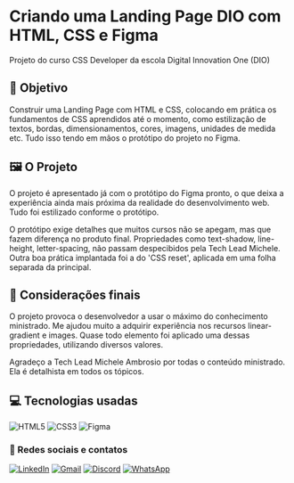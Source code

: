 # Criando uma Landing Page DIO com HTML, CSS e Figma
Projeto do curso CSS Developer da escola Digital Innovation One (DIO)

## 🎯 Objetivo
Construir uma Landing Page com HTML e CSS, colocando em prática os fundamentos de CSS aprendidos até o momento, como estilização de textos, bordas, dimensionamentos, cores, imagens, unidades de medida etc. Tudo isso tendo em mãos o protótipo do projeto no Figma.

## 🖼️ O Projeto
O projeto é apresentado já com o protótipo do Figma pronto, o que deixa a experiência ainda mais próxima da realidade do desenvolvimento web. Tudo foi estilizado conforme o protótipo.

O protótipo exige detalhes que muitos cursos não se apegam, mas que fazem diferença no produto final. Propriedades como text-shadow, line-height, letter-spacing, não passam despecibidos pela Tech Lead Michele.
Outra boa prática implantada foi a do 'CSS reset', aplicada em uma folha separada da principal.

## 🏁 Considerações finais
O projeto provoca o desenvolvedor a usar o máximo do conhecimento ministrado. Me ajudou muito a adquirir experiência nos recursos linear-gradient e images. Quase todo elemento foi aplicado uma dessas propriedades, utilizando diversos valores.

Agradeço a Tech Lead Michele Ambrosio por todas o conteúdo ministrado. Ela é detalhista em todos os tópicos. 

## 💻 Tecnologias usadas
![HTML5](https://img.shields.io/badge/HTML5-E34F26?style=for-the-badge&logo=html5&logoColor=white)
![CSS3](https://img.shields.io/badge/CSS3-1572B6?style=for-the-badge&logo=css3&logoColor=white)
![Figma](https://img.shields.io/badge/figma-%23F24E1E.svg?style=for-the-badge&logo=figma&logoColor=white)

### 📱 Redes sociais e contatos
[![LinkedIn](https://img.shields.io/badge/LinkedIn-0077B5?style=for-the-badge&logo=linkedin&logoColor=white)](https://www.linkedin.com/in/feh-lipe-dev/)
[![Gmail](https://img.shields.io/badge/Gmail-333333?style=for-the-badge&logo=gmail&logoColor=red)](mailto:felipe.cleia05@gmail.com)
[![Discord](https://img.shields.io/badge/Discord-7289DA?style=for-the-badge&logo=discord&logoColor=white)](https://discord.com/channels/@me)
[![WhatsApp](https://img.shields.io/badge/WhatsApp-25D366?style=for-the-badge&logo=whatsapp&logoColor=white)](https://wa.me/5547988217528)